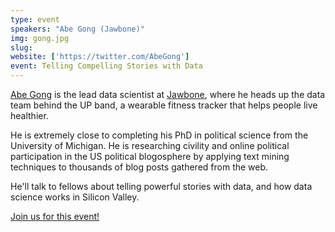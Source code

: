 ```yaml
---
type: event
speakers: "Abe Gong (Jawbone)"
img: gong.jpg
slug: 
website: ['https://twitter.com/AbeGong']
event: Telling Compelling Stories with Data
---
```

[Abe Gong](http://www.abegong.com/home) is the lead data scientist at [Jawbone](https://jawbone.com/), where he heads up the data team behind the UP band, a wearable fitness tracker that helps people live healthier. 

He is extremely close to completing his PhD in political science from the University of Michigan. He is researching civility and online political participation in the US political blogosphere by applying text mining techniques to thousands of blog posts gathered from the web.

He'll talk to fellows about telling powerful stories with data, and how data science works in Silicon Valley.

<a href="http://dssg.eventbrite.com/" class="btn btn-huge btn-success btn-block btn-embossed">Join us for this event!</a>